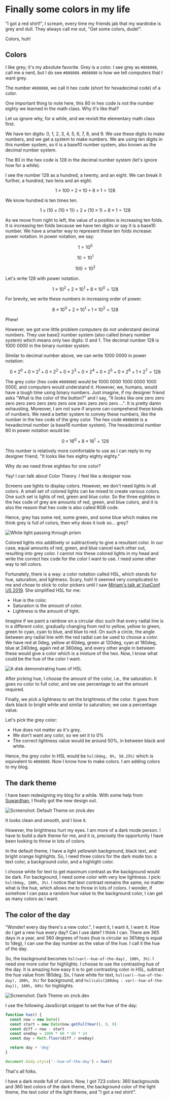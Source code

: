 

# Finally some colors in my life

"I got a red shirt!", I scream, every time my friends jab that my wardrobe is grey and dull. They always call me out, "Get some colors, dude!".

Colors, huh!

## Colors

I like grey; it's my absolute favorite. Grey is a color. I see grey as `#808080`, call me a nerd, but I do see `#808080`. `#808080` is how we tell computers that I want grey.

The number `#808080`, we call it hex code (short for hexadecimal code) of a color.

One important thing to note here, this 80 in hex code is not the number eighty we learned in the math class. Why it's like that?

Let us ignore why, for a while, and we revisit the elementary math class first.

We have ten digits: 0, 1, 2, 3, 4, 5, 6, 7, 8, and 9. We use these digits to make numbers, and we get a system to make numbers. We are using ten digits in this number system, so it is a base10 number system, also known as the decimal number system.

The 80 in the hex code is 128 in the decimal number system (let's ignore how for a while).

I see the number 128 as a hundred, a twenty, and an eight. We can break it further, a hundred, two tens and an eight.

$$
1 \times 100 + 2 \times 10 + 8 \times 1 = 128
$$


We know hundred is ten times ten.

$$
1 \times (10 \times (10 \times 1)) + 2 \times (10 \times 1) + 8 \times 1 = 128
$$


As we move from right to left, the value of a position is increasing ten folds. It is increasing ten folds because we have ten digits or say it is a base10 number. We have a smarter way to represent these ten folds increase: power notation. In power notation, we say:

$$
1  =  10^0
$$


$$
10  =  10^1
$$


$$
100  =  10^2
$$


<!-- Maybe explain base and exponent. -->

Let's write 128 with power notation.

$$
1  \times  10^2   +   2  \times  10^1   +   8  \times  10^0   =   128
$$


For brevity, we write these numbers in increasing order of power.

$$
8  \times  10^0   +   2  \times  10^1   +   1  \times  10^2   =   128
$$


Phew!

However, we got one little problem computers do not understand decimal numbers. They use base2 number system (also called binary number system) which means only two digits: 0 and 1. The decimal number 128 is 1000 0000 in the binary number system.

Similar to decimal number above, we can write 1000 0000 in power notation:

$$
0 \times 2^0 + 0 \times 2^1 + 0 \times 2^2 + 0 \times 2^3 + 0 \times 2^4 + 0 \times 2^5 + 0 \times 2^6 + 1 \times 2^7 = 128
$$


The grey color (hex code `#808080`) would be 1000 0000 1000 0000 1000 0000, and computers would understand it. However, we, humans, would have a tough time using binary numbers. Just imagine, if my designer friend asks "What is the color of the button?" and I say, "It looks like one zero zero zero zero zero zero zero zero one zero zero zero zero ...". It is pretty damn exhausting. Moreover, I am not sure if anyone can comprehend these kinds of numbers. We need a better system to convey these numbers, like the number in the hex code of the grey color. The hex code `#808080` is a hexadecimal number (a base16 number system). The hexadecimal number 80 in power notation would be:

$$
0 \times 16^0 + 8 \times 16^1 = 128
$$


This number is relatively more comfortable to use as I can reply to my designer friend, "It looks like hex eighty eighty eighty."

Why do we need three eighties for one color?

Yay! I can talk about Color Theory. I feel like a designer now.

Screens use lights to display colors. However, we don't need lights in all colors. A small set of colored lights can be mixed to create various colors. One such set is lights of red, green and blue color. So the three eighties in the hex code of grey are amounts of red, green, and blue colors, and it is also the reason that hex code is also called RGB code.

Hence, grey has some red, some green, and some blue which makes me think grey is full of colors, then why does it look so... grey?

![White light passing through prism](../../_assets/prism-Da-XBeii.png)

Colored lights mix additively or subtractively to give a resultant color. In our case, equal amounts of red, green, and blue cancel each other out, resulting into grey color. I cannot mix these colored lights in my head and write the correct hex code for the color I want to use. I need some other way to tell colors.

Fortunately, there is a way: a color notation called HSL, which stands for hue, saturation, and lightness. Scary, huh! It seemed very complicated to me and chose to stick to color pickers until I saw [Miriam's talk at VueConf US 2019](https://youtu.be/VsG5l5e44ZY). She simplified HSL for me:

* Hue is the color.
* Saturation is the amount of color.
* Lightness is the amount of light.

Imagine if we paint a rainbow on a circular disc such that every radial line is in a different color, gradually changing from red to yellow, yellow to green, green to cyan, cyan to blue, and blue to red. On such a circle, the angle between any radial line with the red radial can be used to choose a color. We have red at 0deg, yellow at 60deg, green at 120deg, cyan at 180deg, blue at 240deg, again red at 360deg, and every other angle in between these would give a color which is a mixture of the two. Now, I know what could be the hue of the color I want.

![A disk demonstrating hues of HSL](../../_assets/hsl-CYBNVHMg.png)

After picking hue, I choose the amount of the color, i.e., the saturation. It goes no color to full color, and we use percentage to set the amount required.

Finally, we pick a lightness to set the brightness of the color. It goes from dark black to bright white and similar to saturation; we use a percentage value.

Let's pick the grey color:

* Hue does not matter as it's grey.
* We don't want any color, so we set it to 0%
* The correct lightness value would be around 50%, in between black and white.

Hence, the grey color in HSL would be `hsl(0deg, 0%, 50.25%)` which is equivalent to `#808080`. Now I know how to make colors. I am adding colors to my blog.

## The dark theme

I have been redesigning my blog for a while. With some help from [Suwardhan](https://suwardhan.com), I finally got the new design out.

![Screenshot: Default Theme on znck.dev](../../_assets/default-CK3a9_P8.png)

It looks clean and smooth, and I love it.

However, the brightness hurt my eyes. I am more of a dark mode person. I have to build a dark theme for me, and it is, precisely the opportunity I have been looking to throw in lots of colors.

In the default theme, I have a light yellowish background, black text, and bright orange highlights. So, I need three colors for the dark mode too: a text color, a background color, and a highlight color.

I choose white for text to get maximum contrast as the background would be dark. For background, I need some color with very low lightness. I pick: `hsl(0deg, 100%, 3%)`. I notice that text contrast remains the same, no matter what is the hue, which allows me to throw in lots of colors. I wonder, if somehow I can pass a random hue value to the background color, I can get as many colors as I want.

## The color of the day

"Wonder! every day there's a new color.", I want it, I want it, I want it. How do I get a new hue every day? Can I use date? I think I can. There are 365 days in a year, and 360 degrees of hues (hue is circular so 361deg is equal to 1deg), I can use the day number as the value of the hue. I call it the hue of the day.

So, the background becomes <span title="The --hue-of-the-day is a CSS custom property. Google MDN CSS Custom Properties to know more.">`hsl(var(--hue-of-the-day), 100%, 3%)`</span>. I need one more color for highlights. I choose to use the contrasting hue of the day. It is amazing how easy it is to get contrasting color in HSL, subtract the hue value from 180deg. So, I have white for text, `hsl(var(--hue-of-the-day), 100%, 3%)` for background, and <span title="The calc is a CSS builtin function. Google MDN CSS calc to know more.">`hsl(calc(180deg - var(--hue-of-the-day)), 100%, 60%)`</span> for highlights.

![Screenshot: Dark Theme on znck.dev](../../_assets/dark-YiuBcyfb.png)

I use the following JavaScript snippet to set the hue of the day:

```js
function hue() {
  const now = new Date()
  const start = new Date(now.getFullYear(), 0, 0)
  const diff = now - start
  const oneDay = 1000 * 60 * 60 * 24
  const day = Math.floor(diff / oneDay)

  return day + 'deg'
}

document.body.style['--hue-of-the-day'] = hue()
```

That's all folks.

I have a dark mode full of colors. Now, I got 723 colors: 360 backgrounds and 360 text colors of the dark theme, the background color of the light theme, the text color of the light theme, and "I got a red shirt!".
